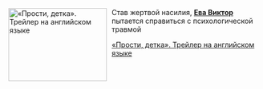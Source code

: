 <!--2025-06-15 08:00:51-->
<div class="yb">
  <div class="rss kino_kino"><a href="https://www.kino-teatr.ru/video/50357/" title="«Прости, детка». Трейлер на английском языке"><img src="https://www.kino-teatr.ru/video/7/5/50357/poster.jpg" width="196" height="147" align="left" hspace="5" style="margin: 0px 10px 0px 5px" alt="«Прости, детка». Трейлер на английском языке"/></a>Став жертвой насилия, <a href=https://www.kino-teatr.ru/kino/acter/w/hollywood/592316/bio/ target=_blank><strong>Ева Виктор</strong></a> пытается справиться с психологической травмой <p class="titl"><a href="https://www.kino-teatr.ru/video/50357/">«Прости, детка». Трейлер на английском языке</a></p></div>
</div>
